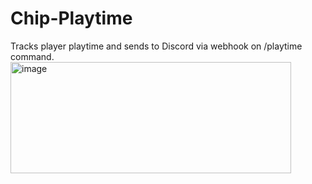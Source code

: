 # Chip-Playtime
Tracks player playtime and sends to Discord via webhook on /playtime command.
<img width="449" height="178" alt="image" src="https://github.com/user-attachments/assets/a7587dce-e6dd-40cd-bfac-8cc99a532576" />
